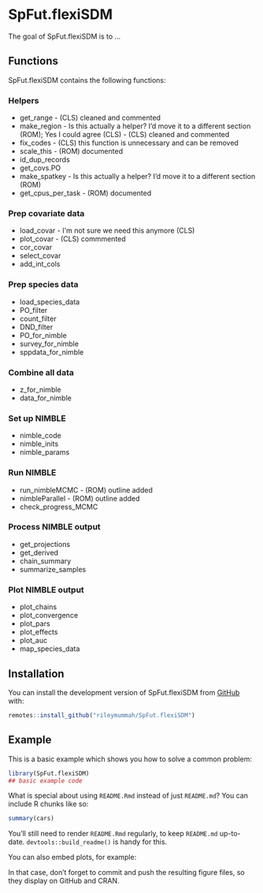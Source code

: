 
<!-- README.md is generated from README.Rmd. Please edit that file -->

# SpFut.flexiSDM

<!-- badges: start -->
<!-- badges: end -->

The goal of SpFut.flexiSDM is to …

## Functions

SpFut.flexiSDM contains the following functions:

### Helpers

- get_range - (CLS) cleaned and commented
- make_region - Is this actually a helper? I’d move it to a different
  section (ROM); Yes I could agree (CLS) - (CLS) cleaned and commented
- fix_codes - (CLS) this function is unnecessary and can be removed
- scale_this - (ROM) documented
- id_dup_records
- get_covs.PO
- make_spatkey - Is this actually a helper? I’d move it to a different
  section (ROM)
- get_cpus_per_task - (ROM) documented

### Prep covariate data

- load_covar - I'm not sure we need this anymore (CLS)
- plot_covar - (CLS) commmented
- cor_covar
- select_covar
- add_int_cols

### Prep species data

- load_species_data
- PO_filter
- count_filter
- DND_filter
- PO_for_nimble
- survey_for_nimble
- sppdata_for_nimble

### Combine all data

- z_for_nimble
- data_for_nimble

### Set up NIMBLE

- nimble_code
- nimble_inits
- nimble_params

### Run NIMBLE

- run_nimbleMCMC - (ROM) outline added
- nimbleParallel - (ROM) outline added
- check_progress_MCMC

### Process NIMBLE output

- get_projections
- get_derived
- chain_summary
- summarize_samples

### Plot NIMBLE output

- plot_chains
- plot_convergence
- plot_pars
- plot_effects
- plot_auc
- map_species_data

## Installation

You can install the development version of SpFut.flexiSDM from
[GitHub](https://github.com/) with:

``` r
remotes::install_github("rileymummah/SpFut.flexiSDM")
```

## Example

This is a basic example which shows you how to solve a common problem:

``` r
library(SpFut.flexiSDM)
## basic example code
```

What is special about using `README.Rmd` instead of just `README.md`?
You can include R chunks like so:

``` r
summary(cars)
```

You’ll still need to render `README.Rmd` regularly, to keep `README.md`
up-to-date. `devtools::build_readme()` is handy for this.

You can also embed plots, for example:

In that case, don’t forget to commit and push the resulting figure
files, so they display on GitHub and CRAN.
